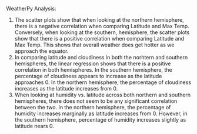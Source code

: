 WeatherPy Analysis:
1. The scatter plots show that when looking at the northern hemisphere, there is a negative correlation when comparing Latitude and Max Temp. Conversely, when looking at the southern, hemisphere, the scatter plots show that there is a positive correlation when comparing Latitude and Max Temp. This shows that overall weather does get hotter as we approach the equator.
2. In comparing latitude and cloudiness in both the norhtern and southern hemispheres, the linear regression shows that there is a positive correlation in both hemispheres. In the southern hemisphere, the percentage of cloudiness appears to increase as the latitude approaches 0. In the northern hemisphere, the percentage of cloudiness increases as the latitude increases from 0. 
3. When looking at humidity vs. latitude across both northern and southern hemispheres, there does not seem to be any significant correlation between the two. In the northern hemisphere, the percentage of humidity increases marginally as latitude increases from 0. However, in the southern hemisphere, percentage of humidity increases slightly as latitude nears 0. 